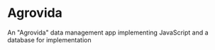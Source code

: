 # Agrovida
An "Agrovida" data management app implementing JavaScript and a database for implementation
